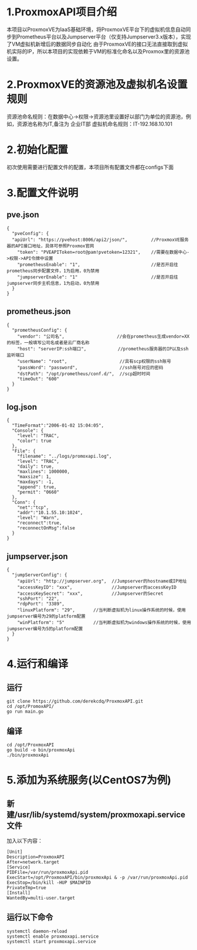 # 1.ProxmoxAPI项目介绍
本项目以ProxmoxVE为IaaS基础环境，将ProxmoxVE平台下的虚拟机信息自动同步到Prometheus平台以及Jumpserver平台（仅支持Jumpserver3.x版本），实现了VM虚拟机新增后的数据同步自动化
由于ProxmoxVE的接口无法直接取到虚拟机实际的IP，所以本项目的实现依赖于VM的标准化命名以及Proxmox里的资源池设置。

# 2.ProxmoxVE的资源池及虚拟机名设置规则
资源池命名规则：在数据中心->权限->资源池里设置好以部门为单位的资源池，例如，资源池名称为IT,备注为 企业IT部
虚拟机命名规则：IT-192.168.10.101

# 2.初始化配置
初次使用需要进行配置文件的配置，本项目所有配置文件都在configs下面

# 3.配置文件说明
## pve.json
```
{ 
  "pveConfig": {
  "apiUrl": "https://pvehost:8006/api2/json/",         //ProxmoxVE服务器的API接口地址，具体可参照Proxmox官网
    "token": "PVEAPIToken=root@pam!pvetoken=12321",    //需要在数据中心->权限->API令牌中设置
    "prometheusEnable": "1",                           //是否开启往prometheus同步配置文件，1为启用，0为禁用
    "jumpserverEnable": "1"                            //是否开启往jumpserver同步主机信息，1为启动，0为禁用
  }
}
```

## prometheus.json
```
{
  "prometheusConfig": {
    "vendor": "公司名",                    //会在prometheus生成vendor=XX的标签，一般填写公司名或者是云厂商名称
    "host": "serverIP:ssh端口",            //prometheus服务器的IP以及ssh监听端口
    "userName": "root",                    //具有scp权限的ssh账号
    "passWord": "password",                //ssh账号对应的密码
    "dstPath": "/opt/prometheus/conf.d/",  //scp超时时间
    "timeOut": "600"
  }
}
```

## log.json
```
{
  "TimeFormat":"2006-01-02 15:04:05",
  "Console": {
    "level": "TRAC",
    "color": true
  },
  "File": {
    "filename": "../logs/promoxapi.log",
    "level": "TRAC",
    "daily": true,
    "maxlines": 1000000,
    "maxsize": 1,
    "maxdays": -1,
    "append": true,
    "permit": "0660"
  },
  "Conn": {
    "net":"tcp",
    "addr":"10.1.55.10:1024",
    "level": "Warn",
    "reconnect":true,
    "reconnectOnMsg":false
  }
}
```

## jumpserver.json
```
{
  "jumpServerConfig": {
    "apiUrl": "http://jumpserver.org",  //Jumpserver的hostname或IP地址
    "accessKeyID": "xxx",               //Jumpserver的accessKeyID
    "accessKeySecret": "xxx",           //Jumpserver的Secret
    "sshPort": "22",
    "rdpPort": "3389",
    "linuxPlatform": "29",       //当判断虚拟机为linux操作系统的时候，使用jumpserver编号为29的platform配置
    "winPlatform": "5"           //当判断虚拟机为windows操作系统的时候，使用jumpserver编号为5的platform配置
  }
}
```

# 4.运行和编译

## 运行
```
git clone https://github.com/derekcdq/ProxmoxAPI.git
cd /opt/PromoxAPI/
go run main.go
```

## 编译
```
cd /opt/ProxmoxAPI
go build -o bin/proxmoxApi
./bin/proxmoxApi
```

# 5.添加为系统服务(以CentOS7为例)
## 新建/usr/lib/systemd/system/proxmoxapi.service文件
加入以下内容：
```
[Unit]
Description=ProxmoxAPI
After=network.target
[Service]
PIDFile=/var/run/proxmoxApi.pid
ExecStart=/opt/ProxmoxAPI/bin/proxmoxApi & -p /var/run/proxmoxApi.pid
ExecStop=/bin/kill -HUP $MAINPID
PrivateTmp=true
[Install]
WantedBy=multi-user.target
```
## 运行以下命令
```
systemctl daemon-reload
systemctl enable proxmoxapi.service
systemctl start proxmoxapi.service
```

  
  
